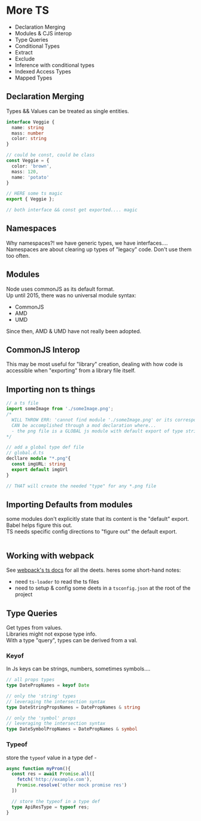 # More TS
- Declaration Merging
- Modules & CJS interop
- Type Queries
- Conditional Types
- Extract 
- Exclude
- Inference with conditional types
- Indexed Access Types
- Mapped Types


## Declaration Merging
Types && Values can be treated as single entities.  
```ts
interface Veggie {
  name: string
  mass: number
  color: string
}

// could be const, could be class
const Veggie = {
  color: 'brown',
  mass: 120,
  name: 'potato'
}

// HERE some ts magic 
export { Veggie };

// both interface && const get exported.... magic 
```


## Namespaces
Why namespaces?! we have generic types, we have interfaces....  
Namespaces are about clearing up types of "legacy" code. Don't use them too often.  


## Modules
Node uses commonJS as its default format.  
Up until 2015, there was no universal module syntax:
- CommonJS 
- AMD
- UMD

Since then, AMD & UMD have not really been adopted. 

## CommonJS Interop
This may be most useful for "library" creation, dealing with how code is accessible when "exporting" from a library file itself.  

## Importing non ts things
```ts
// a ts file
import someImage from './someImage.png';
/*
  WILL THROW ERR: 'cannot find module './someImage.png' or its corresponding type declaration'
  CAN be accomplished through a mod declaration where...
  - the png file is a GLOBAL js module with default export of type string
*/ 

// add a global type def file
// global.d.ts
decllare module "*.png"{
  const imgURL: string
  export default imgUrl
}

// THAT will create the needed "type" for any *.png file
```

## Importing Defaults from modules
some modules don't explicitly state that its content is the "default" export. Babel helps figure this out.  
TS needs specific config directions to "figure out" the default export.  
```ts

```

## Working with webpack
See [webpack's ts docs](https://webpack.js.org/guides/typescript/) for all the deets. heres some short-hand notes:
- need `ts-loader` to read the ts files
- need to setup & config some deets in a `tsconfig.json` at the root of the project


## Type Queries
Get types from values.  
Libraries might not expose type info.  
With a type "query", types can be derived from a val.

### Keyof
In Js keys can be strings, numbers, sometimes symbols....
```ts
// all props types
type DatePropNames = keyof Date

// only the 'string' types
// leveraging the intersection syntax
type DateStringPropsNames = DatePropNames & string

// only the 'symbol' props
// leveraging the intersection syntax
type DateSymbolPropNames = DatePropNames & symbol
```

### Typeof  
store the `typeof` value in a type def -
```ts
async function myProm(){
  const res = await Promise.all([
    fetch('http://example.com'),
    Promise.resolve('other mock promise res')
  ])

  // store the typeof in a type def
  type ApiResType = typeof res;
}


```